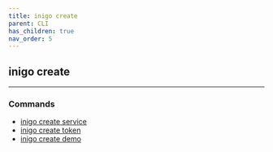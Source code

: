 ```yaml
---
title: inigo create
parent: CLI
has_children: true
nav_order: 5
---
```


## inigo create
---

### Commands
- [inigo create service](/cli_inigo_create_service.html)
- [inigo create token](/cli_inigo_create_token.html)
- [inigo create demo](/cli_inigo_create_demo.html)
